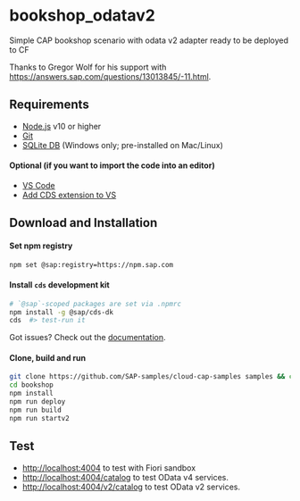 # bookshop_odatav2

Simple CAP bookshop scenario with odata v2 adapter ready to be deployed to CF

Thanks to Gregor Wolf for his support with https://answers.sap.com/questions/13013845/-11.html.

## Requirements
* [Node.js](https://nodejs.org/en/) v10 or higher
* [Git](https://git-scm.com)
* [SQLite DB](https://www.sqlite.org/download.html) (Windows only; pre-installed on Mac/Linux)

#### Optional (if you want to import the code into an editor)
* [VS Code](https://code.visualstudio.com)
* [Add CDS extension to VS](https://cap.cloud.sap/docs/get-started/in-vscode#add-cds-editor)

## Download and Installation

#### Set npm registry
```sh
npm set @sap:registry=https://npm.sap.com
```

#### Install `cds` development kit
```sh
# `@sap`-scoped packages are set via .npmrc
npm install -g @sap/cds-dk
cds  #> test-run it
```
Got issues?  Check out the [documentation](https://cap.cloud.sap/docs/get-started/).

#### Clone, build and run

```sh
git clone https://github.com/SAP-samples/cloud-cap-samples samples && cd samples && npm i`
cd bookshop
npm install
npm run deploy
npm run build
npm run startv2
```

## Test

- <http://localhost:4004> to test with Fiori sandbox
- <http://localhost:4004/catalog> to test OData v4 services.
- <http://localhost:4004/v2/catalog> to test OData v2 services.
